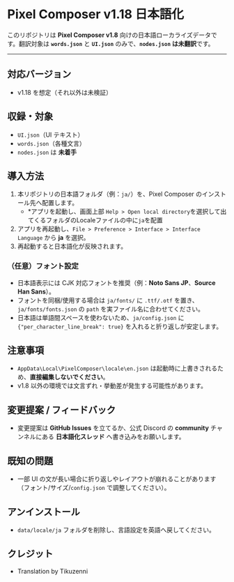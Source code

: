 # Pixel Composer v1.18 日本語化

このリポジトリは **Pixel Composer v1.8** 向けの日本語ローカライズデータです。翻訳対象は **`words.json`** と **`UI.json`** のみで、**`nodes.json` は未翻訳**です。

---

## 対応バージョン

* v1.18 を想定（それ以外は未検証）

## 収録・対象

* `UI.json`（UI テキスト）
* `words.json`（各種文言）
* `nodes.json` は **未着手**

## 導入方法

1. 本リポジトリの日本語フォルダ（例：`ja/`）を、Pixel Composer のインストール先へ配置します。
   * *アプリを起動し、画面上部 `Help > Open local directory`を選択して出てくるフォルダのLocaleファイルの中に`ja`を配置
2. アプリを再起動し、`File > Preference > Interface > Interface Language` から **ja** を選択。
3. 再起動すると日本語化が反映されます。

### （任意）フォント設定

* 日本語表示には CJK 対応フォントを推奨（例：**Noto Sans JP**、**Source Han Sans**）。
* フォントを同梱/使用する場合は `ja/fonts/` に `.ttf/.otf` を置き、`ja/fonts/fonts.json` の `path` を実ファイル名に合わせてください。
* 日本語は単語間スペースを使わないため、`ja/config.json` に `{"per_character_line_break": true}` を入れると折り返しが安定します。

## 注意事項

* `AppData\Local\PixelComposer\locale\en.json` は起動時に上書きされるため、**直接編集しないでください**。
* v1.8 以外の環境では文言ずれ・挙動差が発生する可能性があります。

## 変更提案 / フィードバック

* 変更提案は **GitHub Issues** を立てるか、公式 Discord の **community** チャンネルにある **日本語化スレッド** へ書き込みをお願いします。

## 既知の問題

* 一部 UI の文が長い場合に折り返しやレイアウトが崩れることがあります（フォント/サイズ/`config.json` で調整してください）。

## アンインストール

* `data/locale/ja` フォルダを削除し、言語設定を英語へ戻してください。

## クレジット

* Translation by Tikuzenni
